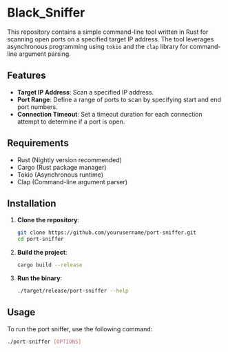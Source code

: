 # Black_Sniffer

This repository contains a simple command-line tool written in Rust for scanning open ports on a specified target IP address. The tool leverages asynchronous programming using `tokio` and the `clap` library for command-line argument parsing.

## Features

- **Target IP Address**: Scan a specified IP address.
- **Port Range**: Define a range of ports to scan by specifying start and end port numbers.
- **Connection Timeout**: Set a timeout duration for each connection attempt to determine if a port is open.

## Requirements

- Rust (Nightly version recommended)
- Cargo (Rust package manager)
- Tokio (Asynchronous runtime)
- Clap (Command-line argument parser)

## Installation

1. **Clone the repository**:
   ```bash
   git clone https://github.com/yourusername/port-sniffer.git
   cd port-sniffer
   ```
   
2. **Build the project**:
   ```bash
   cargo build --release
   ```
   
3. **Run the binary**:
   ```bash
   ./target/release/port-sniffer --help
   ```
   
## Usage

To run the port sniffer, use the following command:

```bash
./port-sniffer [OPTIONS]
